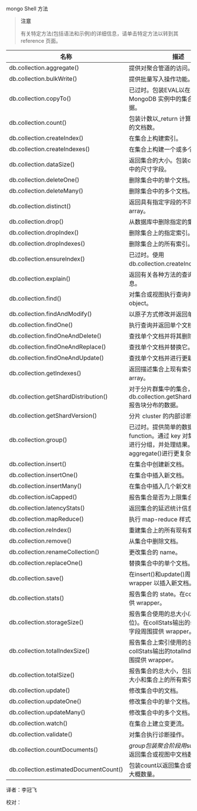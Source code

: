  [ ]()mongo Shell 方法

[]()
> **注意**
>
> 有关特定方法(包括语法和示例)的详细信息，请单击特定方法以转到其 reference 页面。

| 名称                                   | 描述                                                         |
| -------------------------------------- | ------------------------------------------------------------ |
| db.collection.aggregate()              | 提供对聚合管道的访问。                                       |
| db.collection.bulkWrite()              | 提供批量写入操作功能。                                       |
| db.collection.copyTo()                 | 已过时。包装EVAL以在单个 MongoDB 实例中的集合之间复制数据。  |
| db.collection.count()                  | 包装计数以_return 计算集合或视图中的文档数。                 |
| db.collection.createIndex()            | 在集合上构建索引。                                           |
| db.collection.createIndexes()          | 在集合上构建一个或多个索引。                                 |
| db.collection.dataSize()               | 返回集合的大小。包装collStats输出中的尺寸字段。              |
| db.collection.deleteOne()              | 删除集合中的单个文档。                                       |
| db.collection.deleteMany()             | 删除集合中的多个文档。                                       |
| db.collection.distinct()               | 返回具有指定字段的不同值的文档的 array。                     |
| db.collection.drop()                   | 从数据库中删除指定的集合。                                   |
| db.collection.dropIndex()              | 删除集合上的指定索引。                                       |
| db.collection.dropIndexes()            | 删除集合上的所有索引。                                       |
| db.collection.ensureIndex()            | 已过时。使用db.collection.createIndex()。                    |
| db.collection.explain()                | 返回有关各种方法的查询执行的信息。                           |
| db.collection.find()                   | 对集合或视图执行查询并返回游标 object。                      |
| db.collection.findAndModify()          | 以原子方式修改并返回单个文档。                               |
| db.collection.findOne()                | 执行查询并返回单个文档。                                     |
| db.collection.findOneAndDelete()       | 查找单个文档并将其删除。                                     |
| db.collection.findOneAndReplace()      | 查找单个文档并替换它。                                       |
| db.collection.findOneAndUpdate()       | 查找单个文档并进行更新。                                     |
| db.collection.getIndexes()             | 返回描述集合上现有索引的文档的 array。                       |
| db.collection.getShardDistribution()   | 对于分片群集中的集合，db.collection.getShardDistribution()报告块分布的数据。 |
| db.collection.getShardVersion()        | 分片 cluster 的内部诊断方法。                                |
| db.collection.group()                  | 已过时。提供简单的数据聚合 function。通过 key 对集合中的文档进行分组，并处理结果。使用aggregate()进行更复杂的数据聚合。 |
| db.collection.insert()                 | 在集合中创建新文档。                                         |
| db.collection.insertOne()              | 在集合中插入新文档。                                         |
| db.collection.insertMany()             | 在集合中插入几个新文档。                                     |
| db.collection.isCapped()               | 报告集合是否为上限集合。                                     |
| db.collection.latencyStats()           | 返回集合的延迟统计信息。                                     |
| db.collection.mapReduce()              | 执行 map-reduce 样式数据聚合。                               |
| db.collection.reIndex()                | 重建集合上的所有现有索引。                                   |
| db.collection.remove()                 | 从集合中删除文档。                                           |
| db.collection.renameCollection()       | 更改集合的 name。                                            |
| db.collection.replaceOne()             | 替换集合中的单个文档。                                       |
| db.collection.save()                   | 在insert()和update()周围提供 wrapper 以插入新文档。          |
| db.collection.stats()                  | 报告集合的 state。在collStats周围提供 wrapper。              |
| db.collection.storageSize()            | 报告集合使用的总大小(以字节为单位)。在collStats输出的storageSize字段周围提供 wrapper。 |
| db.collection.totalIndexSize()         | 报告集合上索引使用的总大小。在collStats输出的totalIndexSize字段周围提供 wrapper。 |
| db.collection.totalSize()              | 报告集合的总大小，包括所有文档的大小和集合上的所有索引。     |
| db.collection.update()                 | 修改集合中的文档。                                           |
| db.collection.updateOne()              | 修改集合中的单个文档。                                       |
| db.collection.updateMany()             | 修改集合中的多个文档。                                       |
| db.collection.watch()                  | 在集合上建立变更流。                                         |
| db.collection.validate()               | 对集合执行诊断操作。                                         |
| db.collection.countDocuments()         | $group包装聚合阶段用$sum表达式，以返回集合或视图中文档数量的计数。 |
| db.collection.estimatedDocumentCount() | 包装count以返回集合或视图中文档的大概数量。                  |



译者：李冠飞

校对：